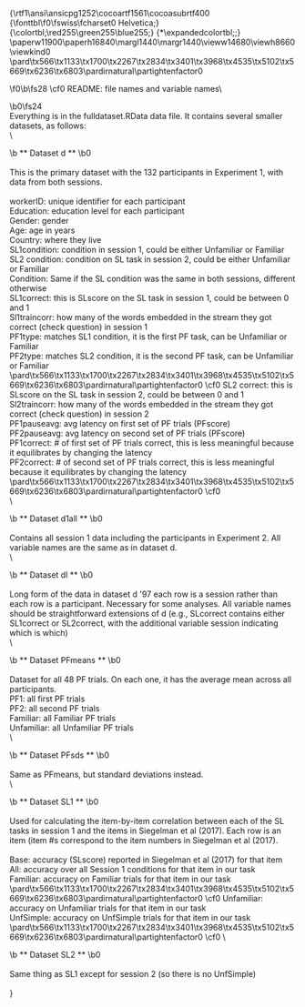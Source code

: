 {\rtf1\ansi\ansicpg1252\cocoartf1561\cocoasubrtf400
{\fonttbl\f0\fswiss\fcharset0 Helvetica;}
{\colortbl;\red255\green255\blue255;}
{\*\expandedcolortbl;;}
\paperw11900\paperh16840\margl1440\margr1440\vieww14680\viewh8660\viewkind0
\pard\tx566\tx1133\tx1700\tx2267\tx2834\tx3401\tx3968\tx4535\tx5102\tx5669\tx6236\tx6803\pardirnatural\partightenfactor0

\f0\b\fs28 \cf0 README: file names and variable names\

\b0\fs24 \
Everything is in the fulldataset.RData data file. It contains several smaller datasets, as follows:\
\

\b ** Dataset d **
\b0 \
\
This is the primary dataset with the 132 participants in Experiment 1, with data from both sessions.\
\
workerID: unique identifier for each participant\
Education: education level for each participant\
Gender: gender\
Age: age in years\
Country: where they live\
SL1condition: condition in session 1, could be either Unfamiliar or Familiar\
SL2 condition: condition on SL task in session 2, could be either Unfamiliar or Familiar\
Condition: Same if the SL condition was the same in both sessions, different otherwise\
SL1correct: this is SLscore on the SL task in session 1, could be between 0 and 1 \
Sl1traincorr: how many of the words embedded in the stream they got correct (check question) in session 1\
PF1type: matches SL1 condition, it is the first PF task, can be Unfamiliar or Familiar\
PF2type: matches SL2 condition, it is the second PF task, can be Unfamiliar or Familiar\
\pard\tx566\tx1133\tx1700\tx2267\tx2834\tx3401\tx3968\tx4535\tx5102\tx5669\tx6236\tx6803\pardirnatural\partightenfactor0
\cf0 SL2 correct: this is SLscore on the SL task in session 2, could be between 0 and 1 \
Sl2traincorr: how many of the words embedded in the stream they got correct (check question) in session 2\
PF1pauseavg: avg latency on first set of PF trials (PFscore)\
PF2pauseavg: avg latency on second set of PF trials (PFscore)\
PF1correct: # of first set of PF trials correct, this is less meaningful because it equilibrates by changing the latency\
PF2correct: # of second set of PF trials correct, this is less meaningful because it equilibrates by changing the latency\
\pard\tx566\tx1133\tx1700\tx2267\tx2834\tx3401\tx3968\tx4535\tx5102\tx5669\tx6236\tx6803\pardirnatural\partightenfactor0
\cf0 \
\

\b ** Dataset d1all **
\b0 \
\
Contains all session 1 data including the participants in Experiment 2. All variable names are the same as in dataset d.\
\

\b ** Dataset dl **
\b0 \
\
Long form of the data in dataset d \'97 each row is a session rather than each row is a participant. Necessary for some analyses. All variable names should be straightforward extensions of d (e.g., SLcorrect contains either SL1correct or SL2correct, with the additional variable session indicating which is which)\
\

\b ** Dataset PFmeans **
\b0 \
\
Dataset for all 48 PF trials. On each one, it has the average mean across all participants. \
PF1: all first PF trials\
PF2: all second PF trials\
Familiar: all Familiar PF trials\
Unfamiliar: all Unfamiliar PF trials\
\

\b ** Dataset PFsds **
\b0 \
\
Same as PFmeans, but standard deviations instead.\
\

\b ** Dataset SL1 **
\b0 \
\
Used for calculating the item-by-item correlation between each of the SL tasks in session 1 and the items in Siegelman et al (2017). Each row is an item (item #s correspond to the item numbers in Siegelman et al (2017). \
\
Base: accuracy (SLscore) reported in Siegelman et al (2017) for that item\
All: accuracy over all Session 1 conditions for that item in our task\
Familiar: accuracy on Familiar trials for that item in our task\
\pard\tx566\tx1133\tx1700\tx2267\tx2834\tx3401\tx3968\tx4535\tx5102\tx5669\tx6236\tx6803\pardirnatural\partightenfactor0
\cf0 Unfamiliar: accuracy on Unfamiliar trials for that item in our task\
UnfSimple: accuracy on UnfSimple trials for that item in our task\
\pard\tx566\tx1133\tx1700\tx2267\tx2834\tx3401\tx3968\tx4535\tx5102\tx5669\tx6236\tx6803\pardirnatural\partightenfactor0
\cf0 \

\b ** Dataset SL2 **
\b0 \
\
Same thing as SL1 except for session 2 (so there is no UnfSimple)\
\
}